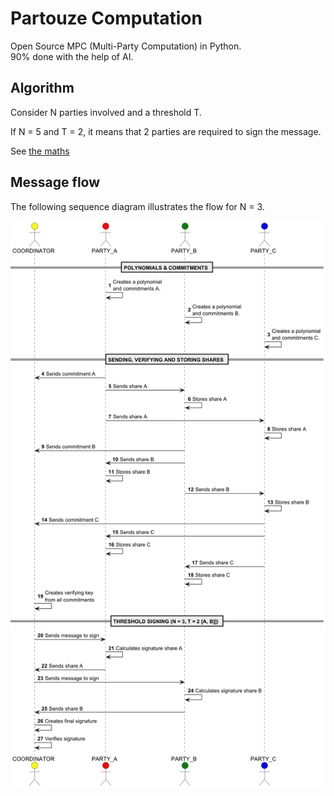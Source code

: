 # Partouze Computation

Open Source MPC (Multi-Party Computation) in Python.  
90% done with the help of AI.

## Algorithm

Consider N parties involved and a threshold T.

If N = 5 and T = 2, it means that 2 parties are required to sign the message.

See [the maths](./Gemini/MPC-Maths.pdf)

## Message flow

The following sequence diagram illustrates the flow for N = 3.


![Message Flow N=3](./images/mpc-algo.png)